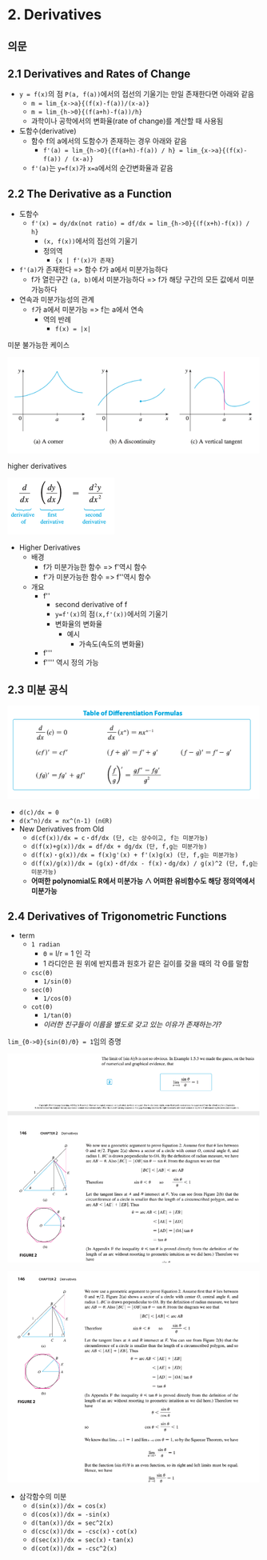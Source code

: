 # 2. Derivatives

## 의문

## 2.1 Derivatives and Rates of Change

- `y = f(x)`의 점 `P(a, f(a))`에서의 접선의 기울기는 만일 존재한다면 아래와 같음
  - `m = lim_{x->a}{(f(x)-f(a))/(x-a)}`
  - `m = lim_{h->0}{(f(a+h)-f(a))/h}`
  - 과학이나 공학에서의 변화율(rate of change)를 계산할 때 사용됨
- 도함수(derivative)
  - 함수 f의 a에서의 도함수가 존재하는 경우 아래와 같음
    - `f'(a) = lim_{h->0}{(f(a+h)-f(a)) / h} = lim_{x->a}{(f(x)-f(a)) / (x-a)}`
  - `f'(a)`는 `y=f(x)`가 `x=a`에서의 순간변화율과 같음

## 2.2 The Derivative as a Function

- 도함수
  - `f'(x) = dy/dx(not ratio) = df/dx = lim_{h->0}{(f(x+h)-f(x)) / h}`
    - `(x, f(x))`에서의 접선의 기울기
    - 정의역
      - `{x | f'(x)가 존재}`
- `f'(a)`가 존재한다 => 함수 f가 a에서 미분가능하다
  - f가 열린구간 `(a, b)`에서 미분가능하다 => f가 해당 구간의 모든 값에서 미분가능하다
- 연속과 미분가능성의 관계
  - `f`가 a에서 미분가능 => f는 a에서 연속
    - 역의 반례
      - `f(x) = |x|`

미분 불가능한 케이스

![](./images/ch2/fail_to_be_differentiable1.png)

higher derivatives

![](./images/ch2/higher_derivative1.png)

- Higher Derivatives
  - 배경
    - f가 미분가능한 함수 => f'역시 함수
    - f'가 미분가능한 함수 => f''역시 함수
  - 개요
    - f''
      - second derivative of f
      - `y=f'(x)`의 점`(x,f'(x))`에서의 기울기
      - 변화율의 변화율
        - 예시
          - 가속도(속도의 변화율)
    - f'''
    - f'''' 역시 정의 가능

## 2.3 미분 공식

![](./images/ch2/differentiation_formulas1.png)

- `d(c)/dx = 0`
- `d(x^n)/dx = nx^(n-1) (n∈R)`
- New Derivatives from Old
  - `d(cf(x))/dx = c・df/dx (단, c는 상수이고, f는 미분가능)`
  - `d(f(x)+g(x))/dx = df/dx + dg/dx (단, f,g는 미분가능)`
  - `d(f(x)・g(x))/dx = f(x)g'(x) + f'(x)g(x) (단, f,g는 미분가능)`
  - `d(f(x)/g(x))/dx = (g(x)・df/dx - f(x)・dg/dx) / g(x)^2 (단, f,g는 미분가능)`
  - **어떠한 polynomial도 R에서 미분가능 ∧ 어떠한 유비함수도 해당 정의역에서 미분가능**

## 2.4 Derivatives of Trigonometric Functions

- term
  - `1 radian`
    - `Θ` = l/r = 1 인 각
    - 1 라디안은 원 위에 반지름과 원호가 같은 길이를 갖을 때의 각 Θ를 말함
  - `csc(Θ)`
    - `1/sin(Θ)`
  - `sec(Θ)`
    - `1/cos(Θ)`
  - `cot(Θ)`
    - `1/tan(Θ)`
    - *이러한 친구들이 이름을 별도로 갖고 있는 이유가 존재하는가?*

`lim_{Θ->0}{sin(Θ)/Θ} = 1`임의 증명

![](./images/ch2/proof1.png)

![](./images/ch2/proof2.png)

- 삼각함수의 미분
  - `d(sin(x))/dx = cos(x)`
  - `d(cos(x))/dx = -sin(x)`
  - `d(tan(x))/dx = sec^2(x)`
  - `d(csc(x))/dx = -csc(x)・cot(x)`
  - `d(sec(x))/dx = sec(x)・tan(x)`
  - `d(cot(x))/dx = -csc^2(x)`
